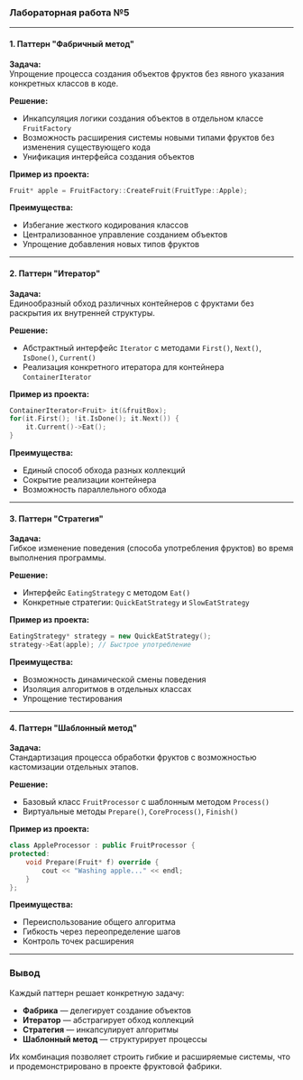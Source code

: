 ### Лабораторная работа №5

---

#### **1. Паттерн "Фабричный метод"**
**Задача:**  
Упрощение процесса создания объектов фруктов без явного указания конкретных классов в коде.  

**Решение:**  
- Инкапсуляция логики создания объектов в отдельном классе `FruitFactory`
- Возможность расширения системы новыми типами фруктов без изменения существующего кода  
- Унификация интерфейса создания объектов  

**Пример из проекта:**  
```cpp
Fruit* apple = FruitFactory::CreateFruit(FruitType::Apple);
```  
**Преимущества:**  
- Избегание жесткого кодирования классов  
- Централизованное управление созданием объектов  
- Упрощение добавления новых типов фруктов  

---

#### **2. Паттерн "Итератор"**
**Задача:**  
Единообразный обход различных контейнеров с фруктами без раскрытия их внутренней структуры.  

**Решение:**  
- Абстрактный интерфейс `Iterator` с методами `First()`, `Next()`, `IsDone()`, `Current()`
- Реализация конкретного итератора для контейнера `ContainerIterator`  

**Пример из проекта:**  
```cpp
ContainerIterator<Fruit> it(&fruitBox);
for(it.First(); !it.IsDone(); it.Next()) {
    it.Current()->Eat();
}
```  
**Преимущества:**  
- Единый способ обхода разных коллекций  
- Сокрытие реализации контейнера  
- Возможность параллельного обхода  

---

#### **3. Паттерн "Стратегия"**
**Задача:**  
Гибкое изменение поведения (способа употребления фруктов) во время выполнения программы.  

**Решение:**  
- Интерфейс `EatingStrategy` с методом `Eat()`
- Конкретные стратегии: `QuickEatStrategy` и `SlowEatStrategy`  

**Пример из проекта:**  
```cpp
EatingStrategy* strategy = new QuickEatStrategy();
strategy->Eat(apple); // Быстрое употребление
```  
**Преимущества:**  
- Возможность динамической смены поведения  
- Изоляция алгоритмов в отдельных классах  
- Упрощение тестирования  

---

#### **4. Паттерн "Шаблонный метод"**
**Задача:**  
Стандартизация процесса обработки фруктов с возможностью кастомизации отдельных этапов.  

**Решение:**  
- Базовый класс `FruitProcessor` с шаблонным методом `Process()`
- Виртуальные методы `Prepare()`, `CoreProcess()`, `Finish()`  

**Пример из проекта:**  
```cpp
class AppleProcessor : public FruitProcessor {
protected:
    void Prepare(Fruit* f) override { 
        cout << "Washing apple..." << endl; 
    }
};
```  
**Преимущества:**  
- Переиспользование общего алгоритма  
- Гибкость через переопределение шагов  
- Контроль точек расширения  

---

### Вывод
Каждый паттерн решает конкретную задачу:
- **Фабрика** — делегирует создание объектов  
- **Итератор** — абстрагирует обход коллекций  
- **Стратегия** — инкапсулирует алгоритмы  
- **Шаблонный метод** — структурирует процессы  

Их комбинация позволяет строить гибкие и расширяемые системы, что и продемонстрировано в проекте фруктовой фабрики.
